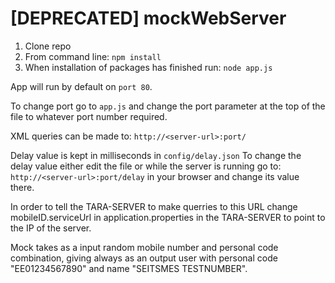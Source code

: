 # [DEPRECATED] mockWebServer
1. Clone repo
2. From command line: 
`npm install`
3. When installation of packages has finished run:
`node app.js`

App will run by default on `port 80`.

To change port go to `app.js` and change the port parameter at the top of the file to whatever port number required.

XML queries can be made to: `http://<server-url>:port/`

Delay value is kept in milliseconds in `config/delay.json`
To change the delay value either edit the file or while the server is running go to: `http://<server-url>:port/delay` in your browser and change its value there.

In order to tell the TARA-SERVER to make querries to this URL change mobileID.serviceUrl in application.properties in the TARA-SERVER to point to the IP of the server.

Mock takes as a input random mobile number and personal code combination, giving always as an output user with personal code "EE01234567890" and name "SEITSMES TESTNUMBER".
